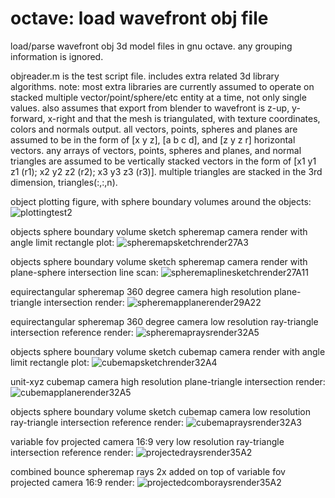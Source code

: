 # octave: load wavefront obj file
load/parse wavefront obj 3d model files in gnu octave. any grouping information is ignored.

objreader.m is the test script file. includes extra related 3d library algorithms.
note: most extra libraries are currently assumed to operate on stacked multiple vector/point/sphere/etc entity at a time, not only single values.
also assumes that export from blender to wavefront is z-up, y-forward, x-right and that the mesh is triangulated, with texture coordinates, colors and normals output.
all vectors, points, spheres and planes are assumed to be in the form of [x y z], [a b c d], and [z y z r] horizontal vectors.
any arrays of vectors, points, spheres and planes, and normal triangles are assumed to be vertically stacked vectors
in the form of [x1 y1 z1 (r1); x2 y2 z2 (r2); x3 y3 z3 (r3)]. multiple triangles are stacked in the 3rd dimension, triangles(:,:,n).

object plotting figure, with sphere boundary volumes around the objects:
![plottingtest2](https://github.com/goofyseeker311/octaveloadwavefrontobj/assets/19920254/72c9e8f2-4f8e-4d0e-9880-9631982be965)

objects sphere boundary volume sketch spheremap camera render with angle limit rectangle plot:
![spheremapsketchrender27A3](https://github.com/goofyseeker311/octaveloadwavefrontobj/assets/19920254/6744cbaa-d7e9-4bbc-a0af-021466de0211)

objects sphere boundary volume sketch spheremap camera render with plane-sphere intersection line scan:
![spheremaplinesketchrender27A11](https://github.com/goofyseeker311/octaveloadwavefrontobj/assets/19920254/166387ee-6851-4ce6-a537-28ac7eb69348)

equirectangular spheremap 360 degree camera high resolution plane-triangle intersection render:
![spheremapplanerender29A22](https://github.com/goofyseeker311/octaveloadwavefrontobj/assets/19920254/10c58fc5-1c20-4322-8ed2-d57d96e90a5b)

equirectangular spheremap 360 degree camera low resolution ray-triangle intersection reference render:
![spheremapraysrender32A5](https://github.com/goofyseeker311/octaveloadwavefrontobj/assets/19920254/7d0811d1-ed1e-4540-b1f5-d534a280ed9d)

objects sphere boundary volume sketch cubemap camera render with angle limit rectangle plot:
![cubemapsketchrender32A4](https://github.com/goofyseeker311/octaveloadwavefrontobj/assets/19920254/1a4a570a-193e-43c3-aa48-300d36d388d7)

unit-xyz cubemap camera high resolution plane-triangle intersection render:
![cubemapplanerender32A5](https://github.com/goofyseeker311/octaveloadwavefrontobj/assets/19920254/cc3f3e37-c825-4a63-b594-1ae31cfb3283)

objects sphere boundary volume sketch cubemap camera low resolution ray-triangle intersection reference render:
![cubemapraysrender32A3](https://github.com/goofyseeker311/octaveloadwavefrontobj/assets/19920254/0387dd3f-a952-41ab-ba98-d5c0395e23b2)

variable fov projected camera 16:9 very low resolution ray-triangle intersection reference render:
![projectedraysrender35A2](https://github.com/goofyseeker311/octaveloadwavefrontobj/assets/19920254/08306cbc-5437-407c-b285-dae0f9a5c805)

combined bounce spheremap rays 2x added on top of variable fov projected camera 16:9 render:
![projectedcomboraysrender35A2](https://github.com/goofyseeker311/octaveloadwavefrontobj/assets/19920254/8e245c3f-1072-43e3-96ae-84e959906144)
